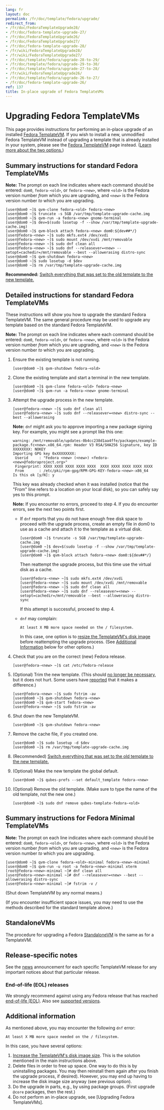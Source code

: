 ```yaml
---
lang: fr
layout: doc
permalink: /fr/doc/template/fedora/upgrade/
redirect_from:
- /fr/doc/FedoraTemplateUpgrade28/
- /fr/doc/fedora-template-upgrade-27/
- /fr/doc/FedoraTemplateUpgrade26/
- /fr/doc/FedoraTemplateUpgrade27/
- /fr/doc/fedora-template-upgrade-28/
- /fr/wiki/FedoraTemplateUpgrade28/
- /fr/wiki/FedoraTemplateUpgrade27/
- /fr/doc/template/fedora/upgrade-28-to-29/
- /fr/doc/template/fedora/upgrade-29-to-30/
- /fr/doc/template/fedora/upgrade-27-to-28/
- /fr/wiki/FedoraTemplateUpgrade26/
- /fr/doc/template/fedora/upgrade-26-to-27/
- /fr/doc/fedora-template-upgrade-26/
ref: 137
title: In-place upgrade of Fedora TemplateVMs
---
```


# Upgrading Fedora TemplateVMs
<a id="upgrading-fedora-templatevms"></a>

This page provides instructions for performing an in-place upgrade of an installed [Fedora TemplateVM].
If you wish to install a new, unmodified Fedora TemplateVM instead of upgrading a template that is already installed in your system, please see the [Fedora TemplateVM] page instead. ([Learn more about the two options.][Fedora TemplateVM Upgrade])

## Summary instructions for standard Fedora TemplateVMs
<a id="summary-instructions-for-standard-fedora-templatevms"></a>

**Note:** The prompt on each line indicates where each command should be entered: `dom0`, `fedora-<old>`, or `fedora-<new>`, where `<old>` is the Fedora version number *from* which you are upgrading, and `<new>` is the Fedora version number *to* which you are upgrading.

```
[user@dom0 ~]$ qvm-clone fedora-<old> fedora-<new>
[user@dom0 ~]$ truncate -s 5GB /var/tmp/template-upgrade-cache.img
[user@dom0 ~]$ qvm-run -a fedora-<new> gnome-terminal
[user@dom0 ~]$ dev=$(sudo losetup -f --show /var/tmp/template-upgrade-cache.img)
[user@dom0 ~]$ qvm-block attach fedora-<new> dom0:${dev##*/}
[user@fedora-<new> ~]$ sudo mkfs.ext4 /dev/xvdi
[user@fedora-<new> ~]$ sudo mount /dev/xvdi /mnt/removable
[user@fedora-<new> ~]$ sudo dnf clean all
[user@fedora-<new> ~]$ sudo dnf --releasever=<new> --setopt=cachedir=/mnt/removable --best --allowerasing distro-sync
[user@dom0 ~]$ qvm-shutdown fedora-<new>
[user@dom0 ~]$ sudo losetup -d $dev
[user@dom0 ~]$ rm /var/tmp/template-upgrade-cache.img
```

**Recommended:** [Switch everything that was set to the old template to the new template.][switch]

## Detailed instructions for standard Fedora TemplateVMs
<a id="detailed-instructions-for-standard-fedora-templatevms"></a>

These instructions will show you how to upgrade the standard Fedora TemplateVM.
The same general procedure may be used to upgrade any template based on the standard Fedora TemplateVM.

**Note:** The prompt on each line indicates where each command should be entered: `dom0`, `fedora-<old>`, or `fedora-<new>`, where `<old>` is the Fedora version number *from* which you are upgrading, and `<new>` is the Fedora version number *to* which you are upgrading.

1. Ensure the existing template is not running.

    ```
    [user@dom0 ~]$ qvm-shutdown fedora-<old>
    ```

2. Clone the existing template and start a terminal in the new template.

    ```
    [user@dom0 ~]$ qvm-clone fedora-<old> fedora-<new>
    [user@dom0 ~]$ qvm-run -a fedora-<new> gnome-terminal
    ```

3. Attempt the upgrade process in the new template.

    ```
    [user@fedora-<new> ~]$ sudo dnf clean all
    [user@fedora-<new> ~]$ sudo dnf --releasever=<new> distro-sync --best --allowerasing
    ```

    **Note:** `dnf` might ask you to approve importing a new package signing key.
    For example, you might see a prompt like this one:

    ```
    warning: /mnt/removable/updates-0b4cc238d1aa4ffe/packages/example-package.fc<new>.x86_64.rpm: Header V3 RSA/SHA256 Signature, key ID XXXXXXXX: NOKEY
    Importing GPG key 0xXXXXXXXX:
     Userid     : "Fedora <new> (<new>) <fedora-<new>@fedoraproject.org>"
     Fingerprint: XXXX XXXX XXXX XXXX XXXX  XXXX XXXX XXXX XXXX XXXX
     From       : /etc/pki/rpm-gpg/RPM-GPG-KEY-fedora-<new>-x86_64
    Is this ok [y/N]: y
    ```

    This key was already checked when it was installed (notice that the "From" line refers to a location on your local disk), so you can safely say yes to this prompt.

    **Note:** If you encounter no errors, proceed to step 4.
    If you do encounter errors, see the next two points first.

     * If `dnf` reports that you do not have enough free disk space to proceed
       with the upgrade process, create an empty file in dom0 to use as a cache
       and attach it to the template as a virtual disk.

        ```
        [user@dom0 ~]$ truncate -s 5GB /var/tmp/template-upgrade-cache.img
        [user@dom0 ~]$ dev=$(sudo losetup -f --show /var/tmp/template-upgrade-cache.img)
        [user@dom0 ~]$ qvm-block attach fedora-<new> dom0:${dev##*/}
        ```

       Then reattempt the upgrade process, but this time use the virtual disk as a cache.

        ```
        [user@fedora-<new> ~]$ sudo mkfs.ext4 /dev/xvdi
        [user@fedora-<new> ~]$ sudo mount /dev/xvdi /mnt/removable
        [user@fedora-<new> ~]$ sudo dnf clean all
        [user@fedora-<new> ~]$ sudo dnf --releasever=<new> --setopt=cachedir=/mnt/removable --best --allowerasing distro-sync
        ```

       If this attempt is successful, proceed to step 4.

     * `dnf` may complain:

        `
        At least X MB more space needed on the / filesystem.
        `

       In this case, one option is to [resize the TemplateVM's disk image][resize-disk-image] before reattempting the upgrade process.
       (See [Additional Information] below for other options.)

4. Check that you are on the correct (new) Fedora release.

    ```
    [user@fedora-<new> ~]$ cat /etc/fedora-release
    ```

5. (Optional) Trim the new template.
    (This should [no longer be necessary][template-notes], but it does not hurt.
    Some users have [reported][5055] that it makes a difference.)

    ```
    [user@fedora-<new> ~]$ sudo fstrim -av
    [user@dom0 ~]$ qvm-shutdown fedora-<new>
    [user@dom0 ~]$ qvm-start fedora-<new>
    [user@fedora-<new> ~]$ sudo fstrim -av
    ```

6. Shut down the new TemplateVM.

    ```
    [user@dom0 ~]$ qvm-shutdown fedora-<new>
    ```

7. Remove the cache file, if you created one.

    ```
    [user@dom0 ~]$ sudo losetup -d $dev
    [user@dom0 ~]$ rm /var/tmp/template-upgrade-cache.img
    ```

8. (Recommended) [Switch everything that was set to the old template to the new template.][switch]

9. (Optional) Make the new template the global default.

    ```
    [user@dom0 ~]$ qubes-prefs --set default_template fedora-<new>
    ```

10. (Optional) Remove the old template.
    (Make sure to type the name of the old template, not the new one.)

    ```
    [user@dom0 ~]$ sudo dnf remove qubes-template-fedora-<old>
    ```

## Summary instructions for Fedora Minimal TemplateVMs
<a id="summary-instructions-for-fedora-minimal-templatevms"></a>

**Note:** The prompt on each line indicates where each command should be entered: `dom0`, `fedora-<old>`, or `fedora-<new>`, where `<old>` is the Fedora version number *from* which you are upgrading, and `<new>` is the Fedora version number *to* which you are upgrading.

```
[user@dom0 ~]$ qvm-clone fedora-<old>-minimal fedora-<new>-minimal
[user@dom0 ~]$ qvm-run -u root -a fedora-<new>-minimal xterm
[root@fedora-<new>-minimal ~]# dnf clean all
[user@fedora-<new>-minimal ~]# dnf --releasever=<new> --best --allowerasing distro-sync
[user@fedora-<new>-minimal ~]# fstrim -v /
```

(Shut down TemplateVM by any normal means.)

(If you encounter insufficient space issues, you may need to use the methods described for the standard template above.)

## StandaloneVMs
<a id="standalonevms"></a>

The procedure for upgrading a Fedora [StandaloneVM] is the same as for a TemplateVM.


## Release-specific notes
<a id="release-specific-notes"></a>

See the [news] announcement for each specific TemplateVM release for any important notices about that particular release.


### End-of-life (EOL) releases
<a id="end-of-life-eol-releases"></a>

We strongly recommend against using any Fedora release that has reached [end-of-life (EOL)].
Also see [supported versions].


## Additional information
<a id="additional-information"></a>

As mentioned above, you may encounter the following `dnf` error:

`
At least X MB more space needed on the / filesystem.
`

In this case, you have several options:

1. [Increase the TemplateVM's disk image size][resize-disk-image].
   This is the solution mentioned in the main instructions above.
2. Delete files in order to free up space. One way to do this is by uninstalling packages.
   You may then reinstall them again after you finish the upgrade process, if desired).
   However, you may end up having to increase the disk image size anyway (see previous option).
3. Do the upgrade in parts, e.g., by using package groups.
   (First upgrade `@core` packages, then the rest.)
4. Do not perform an in-place upgrade, see [Upgrading Fedora TemplateVMs].

[Fedora TemplateVM]: /fr/doc/templates/fedora/
[Fedora TemplateVM Upgrade]: /fr/doc/templates/fedora/#upgrading
[resize-disk-image]: /fr/doc/resize-disk-image/
[Additional Information]: #additional-information
[switch]: /fr/doc/templates/#switching
[DispVM]: /fr/doc/dispvm/
[end-of-life (EOL)]: https://fedoraproject.org/wiki/End_of_life
[StandaloneVM]: /fr/doc/standalone-and-hvm/
[template-notes]: /fr/doc/templates/#important-notes
[5055]: https://github.com/QubesOS/qubes-issues/issues/5055
[supported versions]: /fr/doc/supported-versions/
[news]: /fr/news/